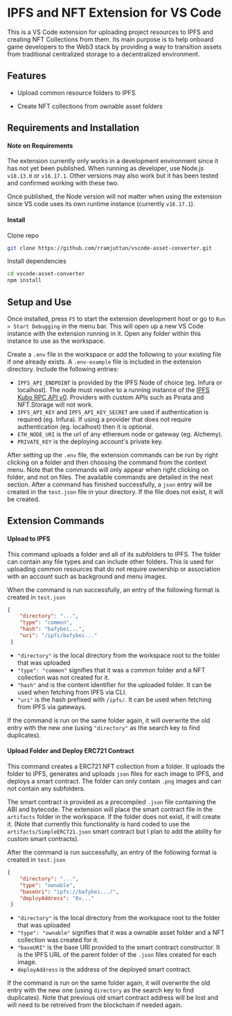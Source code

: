 # IPFS and NFT Extension for VS Code

This is a VS Code extension for uploading project resources to IPFS and creating NFT Collections from them. Its main purpose is to help onboard game developers to the Web3 stack by providing a way to transition assets from traditional centralized storage to a decentralized environment. 


## Features
* Upload common resource folders to IPFS 

* Create NFT collections from ownable asset folders

## Requirements and Installation

#### Note on Requirements
The extension currently only works in a development environment since it has not yet been published. When running as developer, use Node.js `v18.13.0` or `v16.17.1`. Other versions may also work but it has been tested and confirmed working with these two. 

Once published, the Node version will not matter when using the extension since VS code uses its own runtime instance (currently `v16.17.1`).

#### Install
Clone repo
```sh
git clone https://github.com/rramjuttun/vscode-asset-converter.git
```
Install dependencies
```sh
cd vscode-asset-converter
npm install
```

## Setup and Use

Once installed, press `F5` to start the extension development host or go to `Run > Start Debugging` in the menu bar. This will open up a new VS Code instance with the extension running in it. Open any folder within this instance to use as the workspace.

Create a `.env` file in the workspace or add the following to your existing file if one already exists. A `.env-example` file is included in the extension directory. Include the following entries:

* `IPFS_API_ENDPOINT` is provided by the IPFS Node of choice (eg. Infura or localhost). The node must resolve to a running instance of the [IPFS Kubo RPC API v0](https://docs.ipfs.tech/reference/kubo/rpc/). Providers with custom APIs such as Pinata and NFT.Storage will not work.
* `IPFS_API_KEY` and `IPFS_API_KEY_SECRET` are used if authentication is required (eg. Infura). If using a provider that does not require authentication (eg. localhost) then it is optional.
* `ETH_NODE_URI` is the url of any ethereum node or gateway (eg. Alchemy).
* `PRIVATE_KEY` is the deploying account's private key.

After setting up the `.env` file, the extension commands can be run by right clicking on a folder and then choosing the command from the context menu. Note that the commands will only appear when right clicking on folder, and not on files. The available commands are detailed in the next section. After a command has finished successfully, a `json` entry will be created in the `test.json` file in your directory. If the file does not exist, it will be created.

## Extension Commands 

#### Upload to IPFS

This command uploads a folder and all of its subfolders to IPFS. The folder can contain any file types and can include other folders. This is used for uploading common resources that do not require ownership or association with an account such as background and menu images.  

When the command is run successfully, an entry of the following format is created in `test.json` 

```json
{
    "directory": "...",
    "type": "common",
    "hash": "bafybei...",
    "uri": "/ipfs/bafybei..."
 }

```
* `"directory"` is the local directory from the workspace root to the folder that was uploaded
* `"type": "common"` signifies that it was a common folder and a NFT collection was not created for it.
* `"hash"` and is the content identifier for the uploaded folder. It can be used when fetching from IPFS via CLI.
* `"uri"` is the hash prefixed with `/ipfs/`. It can be used when fetching from IPFS via gateways.

If the command is run on the same folder again, it will overwrite the old entry with the new one (using `"directory"` as the search key to find duplicates). 

#### Upload Folder and Deploy ERC721 Contract

This command creates a ERC721 NFT collection from a folder. It uploads the folder to IPFS, generates and uploads `json` files for each image to IPFS, and deploys a smart contract. The folder can only contain `.png` images and can not contain any subfolders.

The smart contract is provided as a precompiled `.json` file containing the ABI and bytecode. The extension will place the smart contract file in the `artifacts` folder in the workspace. If the folder does not exist, it will create it. (Note that currently this functionality is hard coded to use the `artifacts/SimpleERC721.json` smart contract but I plan to add the ability for custom smart contracts).

After the command is run successfully, an entry of the following format is created in `test.json`  

```json
{
    "directory": "...",
    "type": "ownable",
    "baseUri": "ipfs://bafybei.../",
    "deployAddress": "0x..."
 }
 ```
 
* `"directory"` is the local directory from the workspace root to the folder that was uploaded
* `"type": "ownable"` signifies that it was a ownable asset folder and a NFT collection was created for it.
* `"baseURI"` is the base URI provided to the smart contract constructor. It is the IPFS URL of the parent folder of the `.json` files created for each image.  
* `deployAddress` is the address of the deployed smart contract.

If the command is run on the same folder again, it will overwrite the old entry with the new one (using `directory` as the search key to find duplicates). Note that previous old smart contract address will be lost and will need to be retreived from the blockchain if needed again.
 
 












